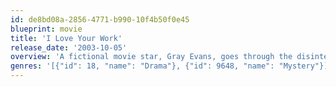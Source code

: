 ```yaml
---
id: de8bd08a-2856-4771-b990-10f4b50f0e45
blueprint: movie
title: 'I Love Your Work'
release_date: '2003-10-05'
overview: 'A fictional movie star, Gray Evans, goes through the disintegration of his marriage, his gradual mental breakdown, and his increasing obsession with a young film student who reminds Gray of his own life before becoming famous. A dark psychological drama, I Love Your Work explores the pressures of fame and the difference between getting what you want and wanting what you get.'
genres: '[{"id": 18, "name": "Drama"}, {"id": 9648, "name": "Mystery"}]'
---
```

